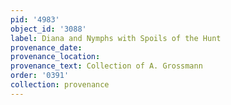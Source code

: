 ```yaml
---
pid: '4983'
object_id: '3088'
label: Diana and Nymphs with Spoils of the Hunt
provenance_date:
provenance_location:
provenance_text: Collection of A. Grossmann
order: '0391'
collection: provenance
---
```

